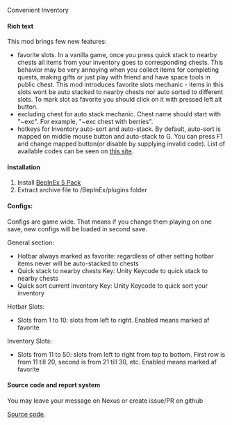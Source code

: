 Convenient Inventory

#### Rich text

This mod brings few new features:
- favorite slots. In a vanilla game, once you press quick stack to nearby chests all items from your inventory goes to corresponding chests. This behavior may be very annoying when you collect items for completing quests, making gifts or just play with friend and have space tools in public chest. This mod introduces favorite slots mechanic - items in this slots wont be auto stacked to nearby chests nor auto sorted to different slots. To mark slot as favorite you should click on it with pressed left alt button.
- excluding chest for auto stack mechanic. Chest name should start with "~exc". For example, "~exc chest with berries".
- hotkeys for Inventory auto-sort and auto-stack. By default, auto-sort is mapped on middle mouse button and auto-stack to G. You can press F1 and change mapped button(or disable by supplying invalid code). List of available codes can be seen on [this site](https://docs.unity3d.com/2023.2/Documentation/ScriptReference/KeyCode.html).

#### Installation

1. Install [BepInEx 5 Pack﻿﻿](https://www.nexusmods.com/sunhaven/mods/30)
1. Extract archive file to <sunhaven-home>/BepInEx/plugins folder

#### Configs:

Configs are game wide. That means if you change them playing on one save, new configs will be loaded in second save.

General section:
- Hotbar always marked as favorite: regardless of other setting hotbar items never will be auto-stacked to chests
- Quick stack to nearby chests Key: Unity Keycode to quick stack to nearby chests
- Quick sort current inventory Key: Unity Keycode to quick sort your inventory

Hotbar Slots:
- Slots from 1 to 10: slots from left to right. Enabled means marked af favorite

Inventory Slots:
- Slots from 11 to 50: slots from left to right from top to bottom. First row is from 11 till 20, second is from 21 till 30, etc. Enabled means marked af favorite


#### Source code and report system

You may leave your message on Nexus or create issue/PR on github

[Source code](https://github.com/Veniamin-Arefev/ConvenientInventory).